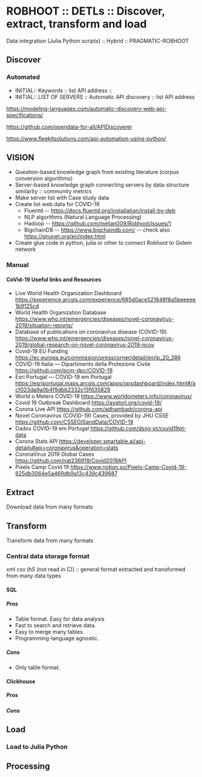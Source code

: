 # ROBHOOT :: DETLs :: Discover, extract, transform and load

Data integration (Julia Python scripts) :: Hybrid :: PRAGMATIC-ROBHOOT

## Discover

### Automated

* INITIAL:: Keywords :: list API address :: 
* INITIAL:: LIST OF SERVERS :: Automatic API discovery :: list API address

https://modeling-languages.com/automatic-discovery-web-api-specifications/

https://github.com/opendata-for-all/APIDiscoverer

https://www.fleekitsolutions.com/api-automation-using-python/


## VISION
* Question-based knowledge graph from existing literature (corpus conversion algorithms)
* Server-based knowledge graph connecting servers by data-structure similarity :: community metrics
* Make server list with Case study data
* Create list web data for COVID-19 
    * Fluentd -- https://docs.fluentd.org/installation/install-by-deb
    * NLP algorithms (Natural Language Processing)
    * Hadoop -- https://github.com/melian009/Robhoot/issues/1
    * BigchainDB -- https://www.bigchaindb.com/ -- check also https://gnunet.org/en/index.html
*  Create glue code in python, julia or other to connect Robhoot to Golem network 

### Manual

#### CoVid-19 Useful links and Resources 
 
* Live World Health Organization Dashboard https://experience.arcgis.com/experience/685d0ace521648f8a5beeeee1b9125cd
* World Health Organization Database https://www.who.int/emergencies/diseases/novel-coronavirus-2019/situation-reports/
* Database of publications on coronavirus disease (COVID-19) https://www.who.int/emergencies/diseases/novel-coronavirus-2019/global-research-on-novel-coronavirus-2019-ncov
* Covid-19 EU Funding https://ec.europa.eu/commission/presscorner/detail/en/ip_20_386
* COVID-19 Italia — Dipartimento della Protezione Civile https://github.com/pcm-dpc/COVID-19
* Esri Portugal — COVID-19 em Portugal https://esriportugal.maps.arcgis.com/apps/opsdashboard/index.html#/acf023da9a0b4f9dbb2332c13f635829
* World o Meters COVID-19 https://www.worldometers.info/coronavirus/
* Covid 19 Outbreak Dashboard https://avatorl.org/covid-19/
* Corona Live API https://github.com/adhambadr/corona-api
* Novel Coronavirus (COVID-19) Cases, provided by JHU CSSE https://github.com/CSSEGISandData/COVID-19
* Dados COVID-19 em Portugal https://github.com/dssg-pt/covid19pt-data
* Corona Stats API https://developer.smartable.ai/api-details#api=coronavirus&operation=stats
* CoronaVirus 2019 Global Cases https://github.com/nat236919/Covid2019API
* Pixels Camp Covid 19 https://www.notion.so/Pixels-Camp-Covid-19-625db3064e5a469db9a13c439c439687

## Extract

Download data from many formats

## Transform

Transform data from many formats 

### Central data storage format

xml csv (h5 (not read in C)) :: general format extracted and transformed from many data types

#### SQL

##### Pros

* Table format. Easy for data analysis
* Fast to search and retrieve data.
* Easy to merge many tables.
* Programming-language agnostic.

##### Cons

* Only table format.

#### Clickhouse

##### Pros

##### Cons


## Load

### Load to Julia Python 


## Processing


